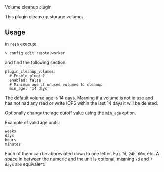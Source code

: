 Volume cleanup plugin

This plugin cleans up storage volumes.

## Usage

In `resh` execute

```
> config edit resoto.worker
```

and find the following section

```
plugin_cleanup_volumes:
  # Enable plugin?
  enabled: false
  # Minimum age of unused volumes to cleanup
  min_age: '14 days'
```

The default volume age is 14 days. Meaning if a volume is not in use and has not had any read or write IOPS within the last 14 days it will be deleted.

Optionally change the age cutoff value using the `min_age` option.

Example of valid age units:

```
weeks
days
hours
minutes
```

Each of them can be abbreviated down to one letter. E.g. `7d`, `24h`, `60m`, etc. A space in between the numeric and the unit is optional, meaning `7d` and `7 days` are equivalent.
